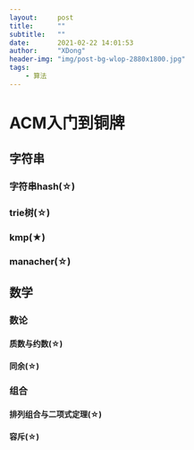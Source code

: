 ```yaml
---
layout:     post
title:      ""
subtitle:   ""
date:       2021-02-22 14:01:53
author:     "XDong"
header-img: "img/post-bg-wlop-2880x1800.jpg"
tags:
    - 算法
---
```



# ACM入门到铜牌

## 字符串

### 字符串hash(☆)

### trie树(☆)

### kmp(★)

### manacher(☆)

## 数学

### 数论

#### 质数与约数(☆)

#### 同余(☆)

### 组合

#### 排列组合与二项式定理(☆)

#### 容斥(☆)
